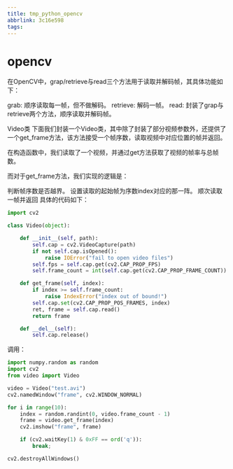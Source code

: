 ```yaml
---
title: tmp_python_opencv
abbrlink: 3c16e598
tags:
---
```

opencv
===

在OpenCV中，grap/retrieve与read三个方法用于读取并解码帧，其具体功能如下：

grab: 顺序读取每一帧，但不做解码。
retrieve: 解码一帧。
read: 封装了grap与retrieve两个方法，顺序读取并解码帧。


Video类
下面我们封装一个Video类，其中除了封装了部分视频参数外，还提供了一个get_frame方法，该方法接受一个帧序数，读取视频中对应位置的帧并返回。

在构造函数中，我们读取了一个视频，并通过get方法获取了视频的帧率与总帧数。

而对于get_frame方法，我们实现的逻辑是：

判断帧序数是否越界。
设置读取的起始帧为序数index对应的那一阵。
顺次读取一帧并返回
具体的代码如下：

```python
import cv2

class Video(object):

    def __init__(self, path):
        self.cap = cv2.VideoCapture(path)
        if not self.cap.isOpened():
            raise IOError("fail to open video files")
        self.fps = self.cap.get(cv2.CAP_PROP_FPS)
        self.frame_count = int(self.cap.get(cv2.CAP_PROP_FRAME_COUNT))

    def get_frame(self, index):
        if index >= self.frame_count:
            raise IndexError("index out of bound!")
        self.cap.set(cv2.CAP_PROP_POS_FRAMES, index)
        ret, frame = self.cap.read()
        return frame

    def __del__(self):
        self.cap.release()
```

调用：

```python
import numpy.random as random
import cv2
from video import Video

video = Video("test.avi")
cv2.namedWindow("frame", cv2.WINDOW_NORMAL)

for i in range(10):
    index = random.randint(0, video.frame_count - 1)
    frame = video.get_frame(index)
    cv2.imshow("frame", frame)

    if (cv2.waitKey(1) & 0xFF == ord('q')):
        break;

cv2.destroyAllWindows()
```